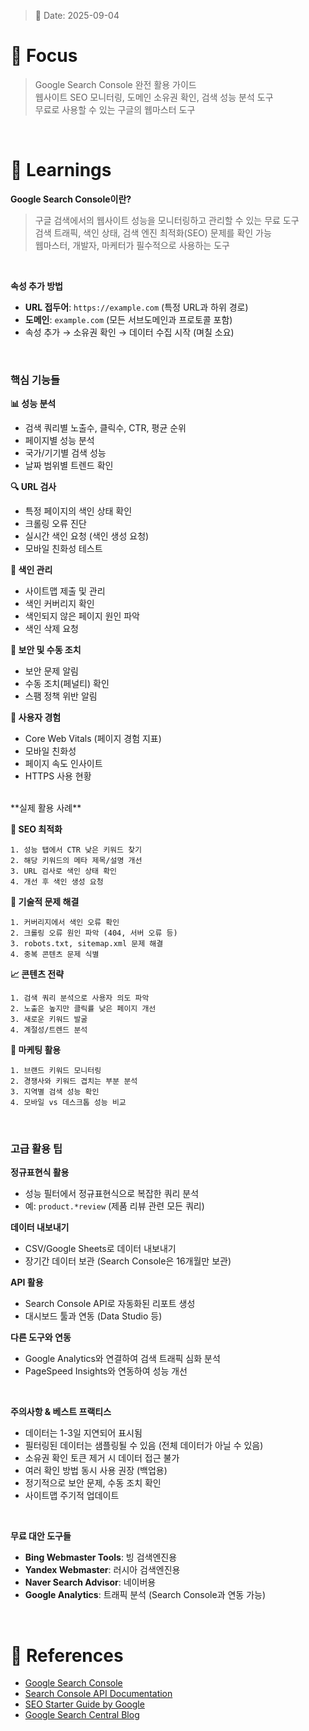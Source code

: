 > 📅 Date: 2025-09-04
>

# 📌 Focus
> Google Search Console 완전 활용 가이드 <br />
> 웹사이트 SEO 모니터링, 도메인 소유권 확인, 검색 성능 분석 도구 <br />
> 무료로 사용할 수 있는 구글의 웹마스터 도구 <br />

<br />

# 📝 Learnings
**Google Search Console이란?**
> 구글 검색에서의 웹사이트 성능을 모니터링하고 관리할 수 있는 무료 도구 <br />
검색 트래픽, 색인 상태, 검색 엔진 최적화(SEO) 문제를 확인 가능 <br />
웹마스터, 개발자, 마케터가 필수적으로 사용하는 도구 <br />

<br />

**속성 추가 방법**
- **URL 접두어**: `https://example.com` (특정 URL과 하위 경로)
- **도메인**: `example.com` (모든 서브도메인과 프로토콜 포함)
- 속성 추가 → 소유권 확인 → 데이터 수집 시작 (며칠 소요)

<br />

### 핵심 기능들

**📊 성능 분석**
- 검색 쿼리별 노출수, 클릭수, CTR, 평균 순위
- 페이지별 성능 분석
- 국가/기기별 검색 성능
- 날짜 범위별 트렌드 확인

**🔍 URL 검사**
- 특정 페이지의 색인 상태 확인
- 크롤링 오류 진단
- 실시간 색인 요청 (색인 생성 요청)
- 모바일 친화성 테스트

**📑 색인 관리**
- 사이트맵 제출 및 관리
- 색인 커버리지 확인
- 색인되지 않은 페이지 원인 파악
- 색인 삭제 요청

**🚨 보안 및 수동 조치**
- 보안 문제 알림
- 수동 조치(페널티) 확인
- 스팸 정책 위반 알림

**📱 사용자 경험**
- Core Web Vitals (페이지 경험 지표)
- 모바일 친화성
- 페이지 속도 인사이트
- HTTPS 사용 현황
<br />
**실제 활용 사례**

**🚀 SEO 최적화**
```
1. 성능 탭에서 CTR 낮은 키워드 찾기
2. 해당 키워드의 메타 제목/설명 개선
3. URL 검사로 색인 상태 확인
4. 개선 후 색인 생성 요청
```

**🔧 기술적 문제 해결**
```
1. 커버리지에서 색인 오류 확인
2. 크롤링 오류 원인 파악 (404, 서버 오류 등)
3. robots.txt, sitemap.xml 문제 해결
4. 중복 콘텐츠 문제 식별
```

**📈 콘텐츠 전략**
```
1. 검색 쿼리 분석으로 사용자 의도 파악
2. 노출은 높지만 클릭률 낮은 페이지 개선
3. 새로운 키워드 발굴
4. 계절성/트렌드 분석
```

**🎯 마케팅 활용**
```
1. 브랜드 키워드 모니터링
2. 경쟁사와 키워드 겹치는 부분 분석
3. 지역별 검색 성능 확인
4. 모바일 vs 데스크톱 성능 비교
```

<br />

### 고급 활용 팁

**정규표현식 활용**
- 성능 필터에서 정규표현식으로 복잡한 쿼리 분석
- 예: `product.*review` (제품 리뷰 관련 모든 쿼리)

**데이터 내보내기**
- CSV/Google Sheets로 데이터 내보내기
- 장기간 데이터 보관 (Search Console은 16개월만 보관)

**API 활용**
- Search Console API로 자동화된 리포트 생성
- 대시보드 툴과 연동 (Data Studio 등)

**다른 도구와 연동**
- Google Analytics와 연결하여 검색 트래픽 심화 분석
- PageSpeed Insights와 연동하여 성능 개선

<br />

**주의사항 & 베스트 프랙티스**
- 데이터는 1-3일 지연되어 표시됨
- 필터링된 데이터는 샘플링될 수 있음 (전체 데이터가 아닐 수 있음)
- 소유권 확인 토큰 제거 시 데이터 접근 불가
- 여러 확인 방법 동시 사용 권장 (백업용)
- 정기적으로 보안 문제, 수동 조치 확인
- 사이트맵 주기적 업데이트

<br />

**무료 대안 도구들**
- **Bing Webmaster Tools**: 빙 검색엔진용
- **Yandex Webmaster**: 러시아 검색엔진용  
- **Naver Search Advisor**: 네이버용
- **Google Analytics**: 트래픽 분석 (Search Console과 연동 가능)

<br />

# 🔗 References
- [Google Search Console](https://search.google.com/search-console)
- [Search Console API Documentation](https://developers.google.com/webmasters/search-console-api-original)
- [SEO Starter Guide by Google](https://developers.google.com/search/docs/beginner/seo-starter-guide)
- [Google Search Central Blog](https://developers.google.com/search/blog)
